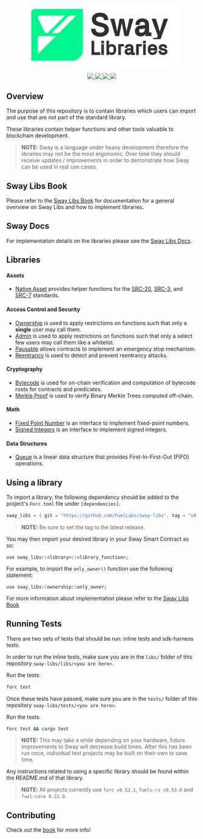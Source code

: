 <p align="center">
    <picture>
        <source media="(prefers-color-scheme: dark)" srcset="docs/sway-libs-logo-dark-theme.png">
        <img alt="SwayLibs logo" width="400px" src="docs/sway-libs-logo-light-theme.png">
    </picture>
</p>

<p align="center">
    <a href="https://github.com/FuelLabs/sway-libs/actions/workflows/ci.yml" alt="CI">
        <img src="https://github.com/FuelLabs/sway-libs/actions/workflows/ci.yml/badge.svg" />
    </a>
    <a href="https://crates.io/crates/forc/0.49.1" alt="forc">
        <img src="https://img.shields.io/badge/forc-v0.49.1-orange" />
    </a>
    <a href="./LICENSE" alt="forc">
        <img src="https://img.shields.io/github/license/FuelLabs/sway-libs" />
    </a>
    <a href="https://discord.gg/xfpK4Pe">
        <img src="https://img.shields.io/discord/732892373507375164?color=6A7EC2&logo=discord&logoColor=ffffff&labelColor=6A7EC2&label=Discord" />
    </a>
</p>

## Overview

The purpose of this repository is to contain libraries which users can import and use that are not part of the standard library. 

These libraries contain helper functions and other tools valuable to blockchain development.

> **NOTE:**
> Sway is a language under heavy development therefore the libraries may not be the most ergonomic. Over time they should receive updates / improvements in order to demonstrate how Sway can be used in real use cases.

## Sway Libs Book

Please refer to the [Sway Libs Book](https://fuellabs.github.io/sway-libs/book/index.html) for documentation for a general overview on Sway Libs and how to implement libraries.

## Sway Docs

For implementation details on the libraries please see the [Sway Libs Docs](https://fuellabs.github.io/sway-libs/master/sway_libs/).

## Libraries

#### Assets

- [Native Asset](https://fuellabs.github.io/sway-libs/book/asset/index.html) provides helper functions for the [SRC-20](https://github.com/FuelLabs/sway-standards/blob/master/SRCs/src-20.md), [SRC-3](https://github.com/FuelLabs/sway-standards/blob/master/SRCs/src-3.md), and [SRC-7](https://github.com/FuelLabs/sway-standards/blob/master/SRCs/src-7.md) standards.

#### Access Control and Security

- [Ownership](https://fuellabs.github.io/sway-libs/book/ownership/index.html) is used to apply restrictions on functions such that only a **single** user may call them.
- [Admin](https://fuellabs.github.io/sway-libs/book/admin/index.html) is used to apply restrictions on functions such that only a select few users may call them like a whitelist.
- [Pausable](https://fuellabs.github.io/sway-libs/book/pausable/index.html) allows contracts to implement an emergency stop mechanism.
- [Reentrancy](https://fuellabs.github.io/sway-libs/book/reentrancy/index.html) is used to detect and prevent reentrancy attacks.

#### Cryptography

- [Bytecode](https://fuellabs.github.io/sway-libs/book/bytecode/index.html) is used for on-chain verification and computation of bytecode roots for contracts and predicates. 
- [Merkle Proof](https://fuellabs.github.io/sway-libs/book/merkle/index.html) is used to verify Binary Merkle Trees computed off-chain.

#### Math

- [Fixed Point Number](https://fuellabs.github.io/sway-libs/book/fixed_point/index.html) is an interface to implement fixed-point numbers.
- [Signed Integers](https://fuellabs.github.io/sway-libs/book/signed_integers/index.html) is an interface to implement signed integers.

#### Data Structures

- [Queue](https://fuellabs.github.io/sway-libs/book/queue/index.html) is a linear data structure that provides First-In-First-Out (FIFO) operations. 

## Using a library

To import a library, the following dependency should be added to the project's `Forc.toml` file under `[dependencies]`.

```rust
sway_libs = { git = "https://github.com/FuelLabs/sway-libs", tag = "v0.1.0" }
```

> **NOTE:** 
> Be sure to set the tag to the latest release.

You may then import your desired library in your Sway Smart Contract as so:

```sway
use sway_libs::<library>::<library_function>;
```

For example, to import the `only_owner()` function use the following statement:

```sway
use sway_libs::ownership::only_owner;
```

For more information about implementation please refer to the [Sway Libs Book](https://fuellabs.github.io/sway-libs/book/index.html)

## Running Tests

There are two sets of tests that should be run: inline tests and sdk-harness tests.

In order to run the inline tests, make sure you are in the `libs/` folder of this repository `sway-libs/libs/<you are here>`.

Run the tests:

```bash
forc test
```

Once these tests have passed, make sure you are in the `tests/` folder of this repository `sway-libs/tests/<you are here>`.

Run the tests:

```bash
forc test && cargo test
```

> **NOTE:**
> This may take a while depending on your hardware, future improvements to Sway will decrease build times. After this has been run once, individual test projects may be built on their own to save time.

Any instructions related to using a specific library should be found within the README.md of that library.

> **NOTE:**
> All projects currently use `forc v0.52.1`, `fuels-rs v0.53.0` and `fuel-core 0.22.0`.

## Contributing

Check out the [book](https://fuellabs.github.io/sway-libs/contributing-book/index.html) for more info!
